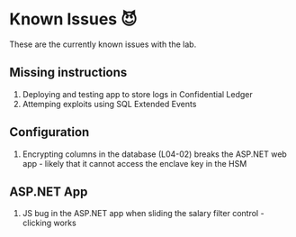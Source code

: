# Known Issues 😈

These are the currently known issues with the lab.

## Missing instructions

1. Deploying and testing app to store logs in Confidential Ledger
2. Attemping exploits using SQL Extended Events

## Configuration

1. Encrypting columns in the database (L04-02) breaks the ASP.NET web app - likely that it cannot access the enclave key in the HSM

## ASP.NET App

1. JS bug in the ASP.NET app when sliding the salary filter control - clicking works